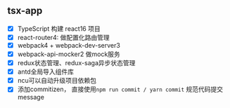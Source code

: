 ## tsx-app

- [x] TypeScript 构建 react16 项目
- [x] react-router4: 做配置化路由管理
- [x] webpack4 + webpack-dev-server3
- [x] webpack-api-mocker2 做mock服务
- [x] redux状态管理、redux-saga异步状态管理
- [x] antd全局导入组件库
- [x] ncu可以自动升级项目依赖包
- [x] 添加commitizen， 直接使用`npm run commit / yarn commit` 规范代码提交message

